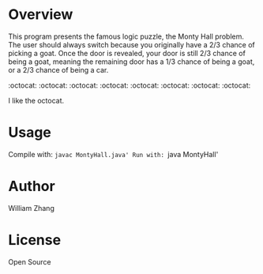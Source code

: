 Overview
========

This program presents the famous logic puzzle, the Monty Hall problem.  The user should always switch
because you originally have a 2/3 chance of picking a goat.  Once the door is revealed, your door is still
2/3 chance of being a goat, meaning the remaining door has a 1/3 chance of being a goat, or a 2/3 chance
of being a car.  


:octocat: :octocat: :octocat: :octocat: :octocat: :octocat: :octocat: :octocat: 

I like the octocat.  

Usage
======
Compile with: `javac MontyHall.java'
Run with: `java MontyHall'

Author
=======
William Zhang

License
=======
Open Source